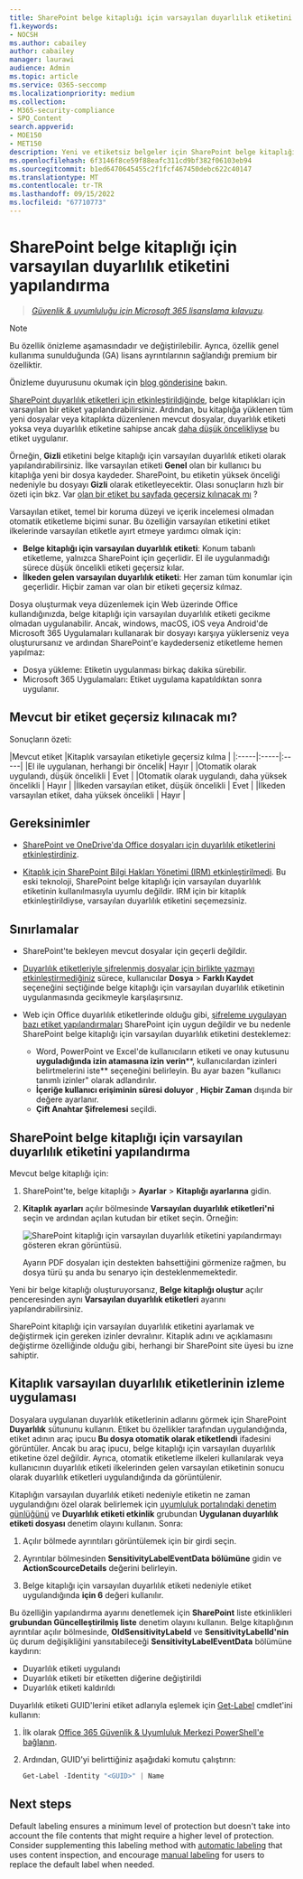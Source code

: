 ```yaml
---
title: SharePoint belge kitaplığı için varsayılan duyarlılık etiketini yapılandırma
f1.keywords:
- NOCSH
ms.author: cabailey
author: cabailey
manager: laurawi
audience: Admin
ms.topic: article
ms.service: O365-seccomp
ms.localizationpriority: medium
ms.collection:
- M365-security-compliance
- SPO_Content
search.appverid:
- MOE150
- MET150
description: Yeni ve etiketsiz belgeler için SharePoint belge kitaplığı için varsayılan duyarlılık etiketini yapılandırın.
ms.openlocfilehash: 6f3146f8ce59f88eafc311cd9bf382f06103eb94
ms.sourcegitcommit: b1ed6470645455c2f1fcf467450debc622c40147
ms.translationtype: MT
ms.contentlocale: tr-TR
ms.lasthandoff: 09/15/2022
ms.locfileid: "67710773"
---
```

# <a name="configure-a-default-sensitivity-label-for-a-sharepoint-document-library"></a>SharePoint belge kitaplığı için varsayılan duyarlılık etiketini yapılandırma

>*[Güvenlik & uyumluluğu için Microsoft 365 lisanslama kılavuzu](/office365/servicedescriptions/microsoft-365-service-descriptions/microsoft-365-tenantlevel-services-licensing-guidance/microsoft-365-security-compliance-licensing-guidance).*

> [!NOTE]
> Bu özellik önizleme aşamasındadır ve değiştirilebilir. Ayrıca, özellik genel kullanıma sunulduğunda (GA) lisans ayrıntılarının sağlandığı premium bir özelliktir.
> 
> Önizleme duyurusunu okumak için [blog gönderisine](https://techcommunity.microsoft.com/t5/security-compliance-and-identity/public-preview-default-label-for-a-document-library-in/ba-p/3585136) bakın.

[SharePoint duyarlılık etiketleri için etkinleştirildiğinde](sensitivity-labels-sharepoint-onedrive-files.md), belge kitaplıkları için varsayılan bir etiket yapılandırabilirsiniz. Ardından, bu kitaplığa yüklenen tüm yeni dosyalar veya kitaplıkta düzenlenen mevcut dosyalar, duyarlılık etiketi yoksa veya duyarlılık etiketine sahipse ancak [daha düşük öncelikliyse](sensitivity-labels.md#label-priority-order-matters) bu etiket uygulanır.

Örneğin, **Gizli** etiketini belge kitaplığı için varsayılan duyarlılık etiketi olarak yapılandırabilirsiniz. İlke varsayılan etiketi **Genel** olan bir kullanıcı bu kitaplığa yeni bir dosya kaydeder. SharePoint, bu etiketin yüksek önceliği nedeniyle bu dosyayı **Gizli** olarak etiketleyecektir. Olası sonuçların hızlı bir özeti için bkz. Var [olan bir etiket bu sayfada geçersiz kılınacak mı](#will-an-existing-label-be-overridden) ?

Varsayılan etiket, temel bir koruma düzeyi ve içerik incelemesi olmadan otomatik etiketleme biçimi sunar. Bu özelliğin varsayılan etiketini etiket ilkelerinde varsayılan etiketle ayırt etmeye yardımcı olmak için:

- **Belge kitaplığı için varsayılan duyarlılık etiketi**: Konum tabanlı etiketleme, yalnızca SharePoint için geçerlidir. El ile uygulanmadığı sürece düşük öncelikli etiketi geçersiz kılar.
- **İlkeden gelen varsayılan duyarlılık etiketi**: Her zaman tüm konumlar için geçerlidir. Hiçbir zaman var olan bir etiketi geçersiz kılmaz.

Dosya oluşturmak veya düzenlemek için Web üzerinde Office kullandığınızda, belge kitaplığı için varsayılan duyarlılık etiketi gecikme olmadan uygulanabilir. Ancak, windows, macOS, iOS veya Android'de Microsoft 365 Uygulamaları kullanarak bir dosyayı karşıya yüklerseniz veya oluşturursanız ve ardından SharePoint'e kaydederseniz etiketleme hemen yapılmaz:

- Dosya yükleme: Etiketin uygulanması birkaç dakika sürebilir.
- Microsoft 365 Uygulamaları: Etiket uygulama kapatıldıktan sonra uygulanır.

## <a name="will-an-existing-label-be-overridden"></a>Mevcut bir etiket geçersiz kılınacak mı?

Sonuçların özeti:

|Mevcut etiket |Kitaplık varsayılan etiketiyle geçersiz kılma |
|:-----|:-----|:-----|
|El ile uygulanan, herhangi bir öncelik| Hayır |
|Otomatik olarak uygulandı, düşük öncelikli | Evet |
|Otomatik olarak uygulandı, daha yüksek öncelikli | Hayır |
|İlkeden varsayılan etiket, düşük öncelikli | Evet |
|İlkeden varsayılan etiket, daha yüksek öncelikli | Hayır |

## <a name="requirements"></a>Gereksinimler

- [SharePoint ve OneDrive'da Office dosyaları için duyarlılık etiketlerini etkinleştirdiniz](sensitivity-labels-sharepoint-onedrive-files.md).

- [Kitaplık için SharePoint Bilgi Hakları Yönetimi (IRM) etkinleştirilmedi](set-up-irm-in-sp-admin-center.md#irm-enable-sharepoint-document-libraries-and-lists). Bu eski teknoloji, SharePoint belge kitaplığı için varsayılan duyarlılık etiketinin kullanılmasıyla uyumlu değildir. IRM için bir kitaplık etkinleştirildiyse, varsayılan duyarlılık etiketini seçemezsiniz.

## <a name="limitations"></a>Sınırlamalar

- SharePoint'te bekleyen mevcut dosyalar için geçerli değildir.

- [Duyarlılık etiketleriyle şifrelenmiş dosyalar için birlikte yazmayı etkinleştirmediğiniz](sensitivity-labels-coauthoring.md) sürece, kullanıcılar **Dosya** \> **Farklı Kaydet** seçeneğini seçtiğinde belge kitaplığı için varsayılan duyarlılık etiketinin uygulanmasında gecikmeyle karşılaşırsınız.

- Web için Office duyarlılık etiketlerinde olduğu gibi, [şifreleme uygulayan bazı etiket yapılandırmaları](encryption-sensitivity-labels.md#configure-encryption-settings) SharePoint için uygun değildir ve bu nedenle SharePoint belge kitaplığı için varsayılan duyarlılık etiketini desteklemez:
    - Word, PowerPoint ve Excel'de kullanıcıların etiketi ve onay kutusunu **uyguladığında izin atamasına izin verin****, kullanıcılardan izinleri belirtmelerini iste** seçeneğini belirleyin. Bu ayar bazen "kullanıcı tanımlı izinler" olarak adlandırılır.
    - **İçeriğe kullanıcı erişiminin süresi doluyor** , **Hiçbir Zaman** dışında bir değere ayarlanır.
    - **Çift Anahtar Şifrelemesi** seçildi.

## <a name="how-to-configure-a-default-sensitivity-label-for-a-sharepoint-document-library"></a>SharePoint belge kitaplığı için varsayılan duyarlılık etiketini yapılandırma

Mevcut belge kitaplığı için:

1. SharePoint'te, belge kitaplığı \> **Ayarlar** \> **Kitaplığı ayarlarına** gidin.

2. **Kitaplık ayarları** açılır bölmesinde **Varsayılan duyarlılık etiketleri'ni** seçin ve ardından açılan kutudan bir etiket seçin. Örneğin:
    
    ![SharePoint kitaplığı için varsayılan duyarlılık etiketini yapılandırmayı gösteren ekran görüntüsü.](../media/default-sensitivity-label-spo2.png)
    
    Ayarın PDF dosyaları için destekten bahsettiğini görmenize rağmen, bu dosya türü şu anda bu senaryo için desteklenmemektedir.

Yeni bir belge kitaplığı oluşturuyorsanız, **Belge kitaplığı oluştur** açılır penceresinden aynı **Varsayılan duyarlılık etiketleri** ayarını yapılandırabilirsiniz.

SharePoint kitaplığı için varsayılan duyarlılık etiketini ayarlamak ve değiştirmek için gereken izinler devralınır. Kitaplık adını ve açıklamasını değiştirme özelliğinde olduğu gibi, herhangi bir SharePoint site üyesi bu izne sahiptir.

## <a name="monitoring-application-of-library-default-sensitivity-labels"></a>Kitaplık varsayılan duyarlılık etiketlerinin izleme uygulaması

Dosyalara uygulanan duyarlılık etiketlerinin adlarını görmek için SharePoint **Duyarlılık** sütununu kullanın. Etiket bu özellikler tarafından uygulandığında, etiket adının araç ipucu **Bu dosya otomatik olarak etiketlendi** ifadesini görüntüler. Ancak bu araç ipucu, belge kitaplığı için varsayılan duyarlılık etiketine özel değildir. Ayrıca, otomatik etiketleme ilkeleri kullanılarak veya kullanıcının duyarlılık etiketi ilkelerinden gelen varsayılan etiketinin sonucu olarak duyarlılık etiketleri uygulandığında da görüntülenir.

Kitaplığın varsayılan duyarlılık etiketi nedeniyle etiketin ne zaman uygulandığını özel olarak belirlemek için [uyumluluk portalındaki denetim günlüğünü](search-the-audit-log-in-security-and-compliance.md) ve **Duyarlılık etiketi etkinlik** grubundan **Uygulanan duyarlılık etiketi dosyası** denetim olayını kullanın. Sonra:
1. Açılır bölmede ayrıntıları görüntülemek için bir girdi seçin.

2. Ayrıntılar bölmesinden **SensitivityLabelEventData bölümüne** gidin ve **ActionScourceDetails** değerini belirleyin.

3. Belge kitaplığı için varsayılan duyarlılık etiketi nedeniyle etiket uygulandığında **için 6** değeri kullanılır.

Bu özelliğin yapılandırma ayarını denetlemek için **SharePoint** liste etkinlikleri **grubundan Güncelleştirilmiş liste** denetim olayını kullanın. Belge kitaplığının ayrıntılar açılır bölmesinde, **OldSensitivityLabeld** ve **SensitivityLabelId'nin** üç durum değişikliğini yansıtabileceği **SensitivityLabelEventData** bölümüne kaydırın:

- Duyarlılık etiketi uygulandı
- Duyarlılık etiketi bir etiketten diğerine değiştirildi
- Duyarlılık etiketi kaldırıldı

Duyarlılık etiketi GUID'lerini etiket adlarıyla eşlemek için [Get-Label](/powershell/module/exchange/get-label) cmdlet'ini kullanın:

1. İlk olarak [Office 365 Güvenlik & Uyumluluk Merkezi PowerShell'e bağlanın](/powershell/exchange/office-365-scc/connect-to-scc-powershell/connect-to-scc-powershell).

2. Ardından, GUID'yi belirttiğiniz aşağıdaki komutu çalıştırın:

    ```powershell
    Get-Label -Identity "<GUID>" | Name

## Next steps

Default labeling ensures a minimum level of protection but doesn't take into account the file contents that might require a higher level of protection. Consider supplementing this labeling method with [automatic labeling](apply-sensitivity-label-automatically.md) that uses content inspection, and encourage [manual labeling](https://support.microsoft.com/office/apply-sensitivity-labels-to-your-files-and-email-in-office-2f96e7cd-d5a4-403b-8bd7-4cc636bae0f9) for users to replace the default label when needed.